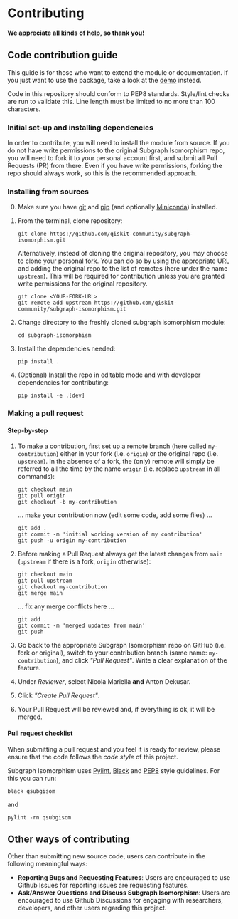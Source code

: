 # Contributing

**We appreciate all kinds of help, so thank you!**

## Code contribution guide
This guide is for those who want to extend the module or documentation. If you just want to use 
the package, take a look at the [demo](./docs/subgraph-isomorphism-demo.ipynb) instead.

Code in this repository should conform to PEP8 standards. Style/lint checks are run to validate 
this. Line length must be limited to no more than 100 characters.

### Initial set-up and installing dependencies
In order to contribute, you will need to install the module from source. 
If you do not have write permissions to the original Subgraph Isomorphism repo, you will need to 
fork it to your personal account first, and submit all Pull Requests (PR) from there. Even if you 
have write permissions, forking the repo should always work, so this is the recommended approach.

### Installing from sources
0. Make sure you have [git](https://git-scm.com/book/en/v2/Getting-Started-Installing-Git) 
and [pip](https://pip.pypa.io/en/stable/installation/) (and optionally
[Miniconda](https://docs.conda.io/en/latest/miniconda.html)) installed.

1. From the terminal, clone repository:
    ```
    git clone https://github.com/qiskit-community/subgraph-isomorphism.git
    ```
    Alternatively, instead of cloning the original repository, you may choose to clone your 
    personal [fork](https://docs.github.com/en/get-started/quickstart/fork-a-repo). You can do so 
    by using the appropriate URL and adding the original repo to the list of remotes (here under 
    the name `upstream`). This will be required for contribution unless you are granted write 
    permissions for the original repository.
    ```
    git clone <YOUR-FORK-URL>
    git remote add upstream https://github.com/qiskit-community/subgraph-isomorphism.git
    ```
2. Change directory to the freshly cloned subgraph isomorphism module:
    ```
    cd subgraph-isomorphism
    ```
3. Install the dependencies needed:
    ```
    pip install .
    ```
4. (Optional) Install the repo in editable mode and with developer dependencies for contributing:
    ```
    pip install -e .[dev]
    ```

### Making a pull request

#### Step-by-step
1. To make a contribution, first set up a remote branch (here called `my-contribution`) either 
in your fork (i.e. `origin`) or the original repo (i.e. `upstream`). In the absence of a fork, 
the (only) remote will simply be referred to all the time by the name `origin` (i.e. replace 
`upstream` in all commands):

   ```
   git checkout main
   git pull origin
   git checkout -b my-contribution
   ```
   ... make your contribution now (edit some code, add some files) ...
   ```
   git add .
   git commit -m 'initial working version of my contribution'
   git push -u origin my-contribution
   ```
2. Before making a Pull Request always get the latest changes from `main` (`upstream` if there is 
a fork, `origin` otherwise):
   ```
   git checkout main
   git pull upstream
   git checkout my-contribution
   git merge main
   ```
   ... fix any merge conflicts here ...
   ```
   git add .
   git commit -m 'merged updates from main'
   git push
   ```
3. Go back to the appropriate Subgraph Isomorphism repo on GitHub (i.e. fork or original), switch 
to your contribution branch (same name: `my-contribution`), and click _"Pull Request"_. Write a 
clear explanation of the feature.
4. Under _Reviewer_, select Nicola Mariella __and__ Anton Dekusar.
5. Click _"Create Pull Request"_.
6. Your Pull Request will be reviewed and, if everything is ok, it will be merged.

#### Pull request checklist
When submitting a pull request and you feel it is ready for review, please ensure that the code 
follows the _code style_ of this project.

Subgraph Isomorphism uses [Pylint](https://www.pylint.org), [Black](https://github.com/psf/black) 
and [PEP8](https://www.python.org/dev/peps/pep-0008) style guidelines. For this you can run:
   ```
   black qsubgisom
   ```
and
   ```
   pylint -rn qsubgisom
   ```


## Other ways of contributing
Other than submitting new source code, users can contribute in the following meaningful ways:
 - __Reporting Bugs and Requesting Features__: Users are encouraged to use Github Issues for 
reporting issues are requesting features.
 - __Ask/Answer Questions and Discuss Subgraph Isomorphism__: Users are encouraged to use Github 
Discussions for engaging with researchers, developers, and other users regarding this project.